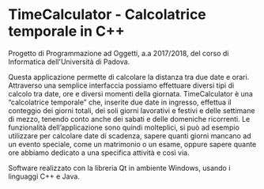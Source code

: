 # TimeCalculator - Calcolatrice temporale in C++

Progetto di Programmazione ad Oggetti, a.a 2017/2018, del corso di Informatica dell'Università di Padova.

Questa applicazione permette di calcolare la distanza tra due date e orari. Attraverso una semplice interfaccia possiamo effettuare diversi tipi di calcolo tra date, ore e diversi momenti della giornata. TimeCalculator è una “calcolatrice temporale” che, inserite due date in ingresso, effettua il conteggio dei giorni totali, dei soli giorni lavorativi e festivi e delle settimane di mezzo, tenendo conto anche dei sabati e delle domeniche ricorrenti. Le funzionalità dell’applicazione sono quindi molteplici, si può ad esempio utilizzare per calcolare date di scadenza, sapere quanti giorni mancano ad un evento speciale, come un matrimonio o un esame, oppure sapere quante ore abbiamo dedicato a una specifica attività e così via.

Software realizzato con la libreria Qt in ambiente Windows, usando i linguaggi C++ e Java.

